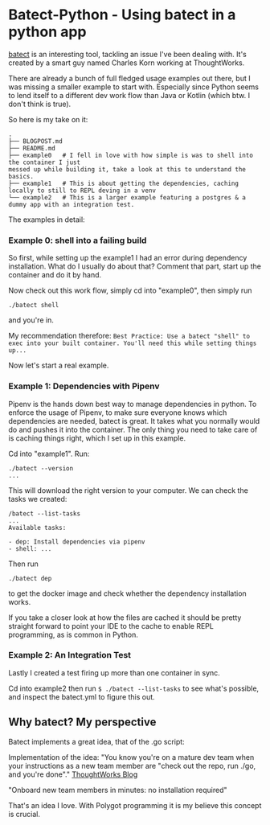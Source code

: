 # Batect-Python - Using batect in a python app

[batect](https://github.com/charleskorn/batect) is an interesting tool, tackling an issue I've been dealing with.
It's created by a smart guy named Charles Korn working at ThoughtWorks.

There are already a bunch of full fledged usage examples out there, but I was missing a
smaller example to start with. Especially since Python seems to lend itself to a different dev
work flow than Java or Kotlin (which btw. I don't think is true).

So here is my take on it:

```
.
├── BLOGPOST.md
├── README.md
├── example0   # I fell in love with how simple is was to shell into the container I just
messed up while building it, take a look at this to understand the basics.
├── example1   # This is about getting the dependencies, caching locally to still to REPL deving in a venv
└── example2   # This is a larger example featuring a postgres & a dummy app with an integration test.
```

The examples in detail:

### Example 0: shell into a failing build

So first, while setting up the example1 I had an error during dependency installation.
What do I usually do about that? Comment that part, start up the container and do it by hand.

Now check out this work flow, simply cd into "example0", then simply run

`./batect shell`

and you're in.

My recommendation therefore:
`Best Practice: Use a batect "shell" to exec into your built container. You'll need this while setting things up...`

Now let's start a real example.

### Example 1: Dependencies with Pipenv

Pipenv is the hands down best way to manage dependencies in python.
To enforce the usage of Pipenv, to make sure everyone knows which dependencies
are needed, batect is great. It takes what you normally would do and
pushes it into the container. The only thing you need to take care of
is caching things right, which I set up in this example.

Cd into "example1".
Run:

```
./batect --version
...
```

This will download the right version to your computer. We can check the tasks we created:

```
/batect --list-tasks
...
Available tasks:

- dep: Install dependencies via pipenv
- shell: ...
```

Then run

```
./batect dep
```

to get the docker image and check whether the dependency installation works.

If you take a closer look at how the files are cached it should be pretty straight
forward to point your IDE to the cache to enable REPL programming, as is
common in Python.

### Example 2: An Integration Test

Lastly I created a test firing up more than one container in sync.

Cd into example2 then run `$ ./batect --list-tasks` to see what's possible,
and inspect the batect.yml to figure this out.

## Why batect? My perspective

Batect implements a great idea, that of the .go script:

Implementation of the idea:
"You know you're on a mature dev team when your instructions as a new team member are "check out the repo, run ./go, and you're done"." [ThoughtWorks Blog](https://www.thoughtworks.com/insights/blog/praise-go-script-part-i)

"Onboard new team members in minutes: no installation required"

That's an idea I love. With Polygot programming it is my believe this concept is crucial.
